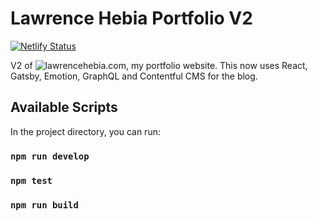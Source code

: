 # Lawrence Hebia Portfolio V2

[![Netlify Status](https://api.netlify.com/api/v1/badges/214b7e53-b32c-4c78-8617-d755ff2e91a0/deploy-status)](https://app.netlify.com/sites/lhebiaportfolio/deploys)

V2 of ![lawrencehebia.com](https://lawrencehebia.com), my portfolio website. This now uses React, Gatsby, Emotion, GraphQL and Contentful CMS for the blog.

## Available Scripts

In the project directory, you can run:

### `npm run develop`

### `npm test`

### `npm run build`
